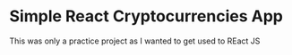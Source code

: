 # Simple React Cryptocurrencies App
  This was only a practice project as I wanted to get used to REact JS
